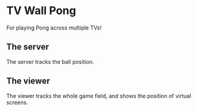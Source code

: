 TV Wall Pong
============

For playing Pong across multiple TVs!

The server
----------

The server tracks the ball position.

The viewer
----------

The viewer tracks the whole game field, and shows the position of virtual screens.
